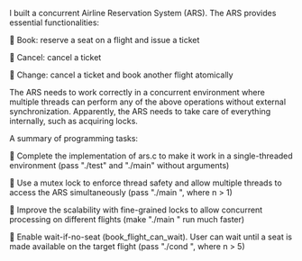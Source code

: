 I  built a concurrent Airline Reservation System (ARS). The ARS provides essential functionalities:


	Book: reserve a seat on a flight and issue a ticket

	Cancel: cancel a ticket

	Change: cancel a ticket and book another flight atomically

The ARS needs to work correctly in a concurrent environment where multiple threads can perform any of the above operations without external synchronization. Apparently, the ARS needs to take care of everything internally, such as acquiring locks.



A summary of programming tasks:

	Complete the implementation of ars.c to make it work in a single-threaded environment (pass "./test" and "./main" without arguments)


	Use a mutex lock to enforce thread safety and allow multiple threads to access the ARS simultaneously (pass "./main <n>", where n > 1)
  
  
	Improve the scalability with fine-grained locks to allow concurrent processing on different flights (make "./main <n>" run much faster)
  
  
	Enable wait-if-no-seat (book_flight_can_wait). User can wait until a seat is made available on the target flight (pass "./cond <n>", where n > 5)

